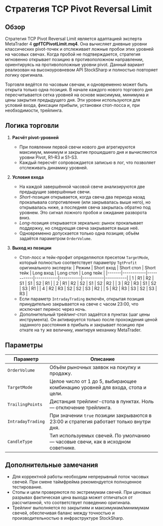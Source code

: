 # Стратегия TCP Pivot Reversal Limit

## Обзор

Стратегия TCP Pivot Reversal Limit является адаптацией эксперта MetaTrader 4 **gpfTCPivotLimit.mq4**. Она вычисляет дневные уровни классических pivot-точек и отслеживает ложные пробои этих уровней на часовых свечах. Когда пробой не подтверждается, стратегия мгновенно открывает позицию в противоположном направлении, ориентируясь на противоположные уровни pivot. Данный вариант реализован на высокоуровневом API StockSharp и полностью повторяет логику оригинала.

Торговля ведётся по часовым свечам, и одновременно может быть открыта только одна позиция. В начале каждого нового торгового дня пересчитывается сетка уровней на основе максимума, минимума и цены закрытия предыдущего дня. Эти уровни используются для условий входа, фиксации прибыли, установки стоп-лосса и, при необходимости, трейлинга.

## Логика торговли

1. **Расчёт pivot-уровней**
   - При появлении первой свечи нового дня агрегируются максимум, минимум и закрытие прошедшего дня и вычисляются уровни Pivot, R1–R3 и S1–S3.
   - Каждый пересчёт сопровождается записью в лог, что позволяет отслеживать динамику уровней.

2. **Условия входа**
   - На каждой завершённой часовой свече анализируются две предыдущие завершённые свечи.
   - *Short*-позиция открывается, когда свеча два периода назад прокалывала сопротивление (или закрывалась выше него), но открывалась ниже, а последняя свеча закрылась обратно под уровнем. Это сигнал ложного пробоя и ожидание разворота вниз.
   - *Long*-позиция открывается зеркально: рынок прокалывает поддержку, но следующая свеча закрывается выше неё.
   - Одновременно допускается только одна позиция; объём задаётся параметром `OrderVolume`.

3. **Выход из позиции**
   - Стоп-лосс и тейк-профит определяются пресетом `TargetMode`, который полностью соответствует параметру `TgtProfit` оригинального эксперта:
     | Режим | Short вход | Short стоп | Short тейк | Long вход | Long стоп | Long тейк |
     |-------|------------|------------|------------|-----------|-----------|-----------|
     | 1     | R1         | R2         | S1         | S1        | S2        | R1        |
     | 2     | R1         | R2         | S2         | S1        | S2        | R2        |
     | 3     | R2         | R3         | S1         | S2        | S3        | R1        |
     | 4     | R2         | R3         | S2         | S2        | S3        | R2        |
     | 5     | R2         | R3         | S3         | S2        | S3        | R3        |
   - Если параметр `IntradayTrading` включён, открытая позиция принудительно закрывается на свече с часом 23:00, что исключает перенос через ночь.
   - Дополнительный трейлинг-стоп задаётся в пунктах (шаг цены инструмента). Он активируется только после прохождения ценой заданного расстояния в прибыль и закрывает позицию при откате на ту же величину, имитируя механику MetaTrader.

## Параметры

| Параметр | Описание |
|----------|----------|
| `OrderVolume` | Объём рыночных заявок на покупку и продажу. |
| `TargetMode` | Целое число от 1 до 5, выбирающее комбинацию уровней для входа, стопа и цели. |
| `TrailingPoints` | Дистанция трейлинг-стопа в пунктах. Ноль — отключение трейлинга. |
| `IntradayTrading` | При значении `true` позиции закрываются в 23:00 и стратегия работает только внутри дня. |
| `CandleType` | Тип используемых свечей. По умолчанию — часовые свечи, как в исходном советнике. |

## Дополнительные замечания

- Для корректной работы необходим непрерывный поток часовых свечей. При смене таймфрейма рекомендуется полноценное тестирование.
- Стопы и цели проверяются по экстремумам свечей. При ценовых разрывах фактическая цена выхода может отличаться от рассчитанной, что соответствует поведению оригинала.
- Трейлинг выполняется по закрытиям и максимумам/минимумам свечей, обеспечивая баланс между точностью и производительностью в инфраструктуре StockSharp.
